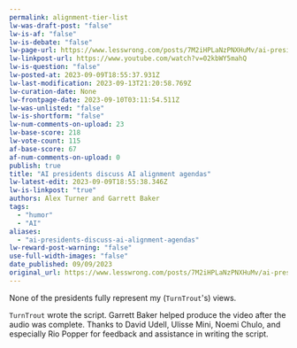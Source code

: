 ```yaml
---
permalink: alignment-tier-list
lw-was-draft-post: "false"
lw-is-af: "false"
lw-is-debate: "false"
lw-page-url: https://www.lesswrong.com/posts/7M2iHPLaNzPNXHuMv/ai-presidents-discuss-ai-alignment-agendas
lw-linkpost-url: https://www.youtube.com/watch?v=02kbWY5mahQ
lw-is-question: "false"
lw-posted-at: 2023-09-09T18:55:37.931Z
lw-last-modification: 2023-09-13T21:20:58.769Z
lw-curation-date: None
lw-frontpage-date: 2023-09-10T03:11:54.511Z
lw-was-unlisted: "false"
lw-is-shortform: "false"
lw-num-comments-on-upload: 23
lw-base-score: 218
lw-vote-count: 115
af-base-score: 67
af-num-comments-on-upload: 0
publish: true
title: "AI presidents discuss AI alignment agendas"
lw-latest-edit: 2023-09-09T18:55:38.346Z
lw-is-linkpost: "true"
authors: Alex Turner and Garrett Baker
tags: 
  - "humor"
  - "AI"
aliases: 
  - "ai-presidents-discuss-ai-alignment-agendas"
lw-reward-post-warning: "false"
use-full-width-images: "false"
date_published: 09/09/2023
original_url: https://www.lesswrong.com/posts/7M2iHPLaNzPNXHuMv/ai-presidents-discuss-ai-alignment-agendas
---
```

None of the presidents fully represent my (`TurnTrout`'s) views.

`TurnTrout` wrote the script. Garrett Baker helped produce the video after the audio was complete. Thanks to David Udell, Ulisse Mini, Noemi Chulo, and especially Rio Popper for feedback and assistance in writing the script.